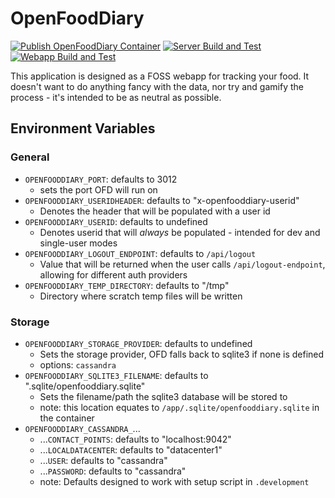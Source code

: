 # OpenFoodDiary

[![Publish OpenFoodDiary Container](https://github.com/LeeMartin77/openfooddiary/actions/workflows/publish.yml/badge.svg)](https://github.com/LeeMartin77/openfooddiary/actions/workflows/publish.yml)
[![Server Build and Test](https://github.com/LeeMartin77/openfooddiary/actions/workflows/build_and_test_server.yml/badge.svg)](https://github.com/LeeMartin77/openfooddiary/actions/workflows/build_and_test_server.yml) [![Webapp Build and Test](https://github.com/LeeMartin77/openfooddiary/actions/workflows/build_and_test_webapp.yml/badge.svg)](https://github.com/LeeMartin77/openfooddiary/actions/workflows/build_and_test_webapp.yml)

This application is designed as a FOSS webapp for tracking your food. It doesn't want to do anything fancy with the data, nor try and gamify the process - it's intended to be as neutral as possible.

## Environment Variables

### General

- `OPENFOODDIARY_PORT`: defaults to 3012
  - sets the port OFD will run on
- `OPENFOODDIARY_USERIDHEADER`: defaults to "x-openfooddiary-userid"
  - Denotes the header that will be populated with a user id
- `OPENFOODDIARY_USERID`: defaults to undefined
  - Denotes userid that will _always_ be populated - intended for dev and single-user modes
- `OPENFOODDIARY_LOGOUT_ENDPOINT`: defaults to `/api/logout`
  - Value that will be returned when the user calls `/api/logout-endpoint`, allowing for different auth providers
- `OPENFOODDIARY_TEMP_DIRECTORY`: defaults to "/tmp"
  - Directory where scratch temp files will be written

### Storage

- `OPENFOODDIARY_STORAGE_PROVIDER`: defaults to undefined
  - Sets the storage provider, OFD falls back to sqlite3 if none is defined
  - options: `cassandra`
- `OPENFOODDIARY_SQLITE3_FILENAME`: defaults to ".sqlite/openfooddiary.sqlite"
  - Sets the filename/path the sqlite3 database will be stored to
  - note: this location equates to `/app/.sqlite/openfooddiary.sqlite` in the container
- `OPENFOODDIARY_CASSANDRA_`...
  - ...`CONTACT_POINTS`: defaults to "localhost:9042"
  - ...`LOCALDATACENTER`: defaults to "datacenter1"
  - ...`USER`: defaults to "cassandra"
  - ...`PASSWORD`: defaults to "cassandra"
  - note: Defaults designed to work with setup script in `.development`
